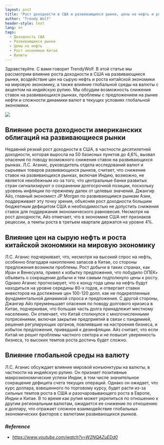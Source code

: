```yaml
---
layout: post
title: "Рост доходности в США и развивающиеся рынки, цены на нефть и рост экономики Китая, а также динамика валютных курсов в мировой экономике"
author: "Trendy Wolf"
header-style: text
lang: en
tags:
  - Доходность США
  - Развивающиеся рынки
  - Цены на нефть
  - Рост экономики Китая
  - Валюты
---
```


Здравствуйте. С вами говорит TrendyWolf. В этой статье мы рассмотрим влияние роста доходности в США на развивающиеся рынки, воздействие цен на сырую нефть и роста китайской экономики на мировую экономику, а также влияние глобальной среды на валюты с акцентом на индийскую рупию. Мы обсудим возможность снижения ставок на развивающихся рынках, проблемы с предложением на рынке нефти и сложности динамики валют в текущих условиях глобальной экономики.

<img
    src="https://i.ytimg.com/vi/W2NQAZuEDd0/hqdefault.jpg"
/>


## Влияние роста доходности американских облигаций на развивающиеся рынки
Недавний резкий рост доходности в США, в частности десятилетней доходности, которая выросла на 50 базисных пунктов до 4,6%, вызвал опасения по поводу возможного снижения ставок на развивающихся рынках. Л.С. Аганис, руководитель отдела исследований валют и сырьевых товаров развивающихся рынков, считает, что снижение ставок на развивающихся рынках, включая Индию, возможно, не является неизбежным из-за того, что центральные банки развитых стран сигнализируют о сохранении долгосрочной позиции, поскольку уровень инфляции по-прежнему далек от целевых значений. Джангир Айз, главный экономист JP Morgan по развивающимся рынкам Азии, поддерживает эту точку зрения, объясняя рост доходности большим бюджетным дефицитом США и необходимостью не допустить снижения ставок для поддержания экономического равновесия. Несмотря на рост доходности, Айз отмечает, что в экономике США нет признаков рецессии, а темпы роста в третьем квартале держатся на уровне 4%.

## Влияние цен на сырую нефть и роста китайской экономики на мировую экономику
Л.С. Аганис подчеркивает, что, несмотря на высокий спрос на нефть, особенно благодаря накоплению запасов в Китае, со стороны предложения возникли проблемы. Рост добычи в таких странах, как Иран и Венесуэла, привел к избытку предложения, что побудило ОПЕК+ объявить о сокращении добычи и тем самым подтолкнуло цены к росту. Однако Аганис прогнозирует, что к концу года цены на нефть будут находиться на уровне середины 80-х годов, и отвергает ставки инвесторов на достижение цен 100-120 долл. как не подкрепленные фундаментальной динамикой спроса и предложения. С другой стороны, Джангир Айз преуменьшает опасения по поводу долгового кризиса в Китае, подчеркивая, что большая часть долга принадлежит местному населению. Он отмечает, что Китай столкнулся с многочисленными потрясениями, включая закрытие предприятий в связи с пандемией, решения регулирующих органов, повлиявшие на настроения бизнеса, и избыток предложения, приведший к дезинфляции. Айз считает, что если Китай не решит проблемы частного сектора и не повысит уверенность бизнеса, то высоких темпов роста достичь будет сложно.

## Влияние глобальной среды на валюту
Л.С. Аганис обсуждает влияние мировой конъюнктуры на валюты, в частности на индийскую рупию. Он признает позитивные макроэкономические успехи Индии, в том числе значительное сокращение дефицита счета текущих операций. Однако он ожидает, что курс доллара, взвешенного по торговому курсу, будет расти из-за сильных темпов роста в США и разочаровывающего роста в Европе, Индии и Китае. В то время как рупия может укрепиться по отношению к другим региональным валютам, ожидается ее снижение по отношению к доллару, что отражает сложное взаимодействие глобальных экономических факторов с валютами развивающихся рынков.


### _Reference_
- _https://www.youtube.com/watch?v=W2NQAZuEDd0_

